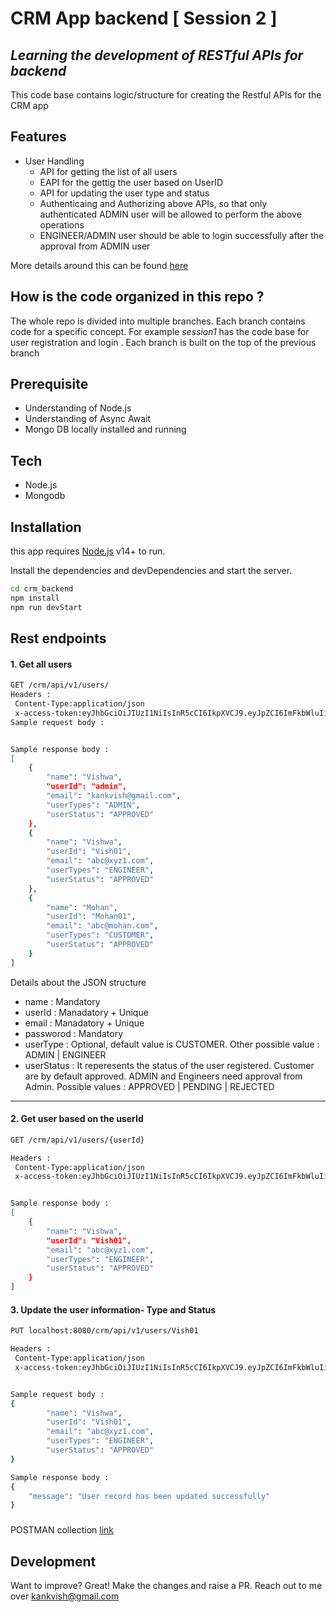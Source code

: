 # CRM App backend [ Session 2 ]
## _Learning the development of RESTful APIs for backend_ 

This code base contains logic/structure  for creating the Restful APIs for the CRM app
## Features
* User Handling
    * API for getting the list of all users
    * EAPI for the gettig the user based on UserID
    * API for updating the user type and status
    * Authenticaing and Authorizing above APIs, so that only authenticated ADMIN user will be allowed to perform the above operations
    * ENGINEER/ADMIN user should be able to login successfully after the approval from ADMIN user
  
    
More details around this can be found [here](https://docs.google.com/document/d/1x866VrSsjchFf7dhD7U2zYLbzj-tt34STWuDMMyL6Uc/edit?usp=sharing) 

## How is the code organized in this repo ?
The whole repo is divided into multiple branches. Each branch contains code for a specific concept. For example _session1_ has the code base for user registration and login . Each branch is built on the top of the previous branch

## Prerequisite
- Understanding of Node.js
- Understanding of Async Await
- Mongo DB locally installed and running

## Tech
- Node.js
- Mongodb


## Installation

this app requires [Node.js](https://nodejs.org/) v14+ to run.

Install the dependencies and devDependencies and start the server.

```sh
cd crm_backend
npm install
npm run devStart
```

## Rest endpoints
#### 1. Get all users 

```sh
GET /crm/api/v1/users/
Headers :
 Content-Type:application/json
 x-access-token:eyJhbGciOiJIUzI1NiIsInR5cCI6IkpXVCJ9.eyJpZCI6ImFkbWluIiwiaWF0IjoxNjQ1NTA4NDY0LCJleHAiOjE2NDU1OTQ4NjR9.PgKiGRN_J8aDGwrBLOGhWUKArcfegDd76dEgGtV6Qh0
Sample request body :


Sample response body :
[
    {
        "name": "Vishwa",
        "userId": "admin",
        "email": "kankvish@gmail.com",
        "userTypes": "ADMIN",
        "userStatus": "APPROVED"
    },
    {
        "name": "Vishwa",
        "userId": "Vish01",
        "email": "abc@xyz1.com",
        "userTypes": "ENGINEER",
        "userStatus": "APPROVED"
    },
    {
        "name": "Mohan",
        "userId": "Mohan01",
        "email": "abc@mohan.com",
        "userTypes": "CUSTOMER",
        "userStatus": "APPROVED"
    }
]
```
Details about the JSON structure
- name : Mandatory 
- userId : Manadatory + Unique
- email : Manadatory + Unique
- passworod : Mandatory
- userType : Optional, default value is CUSTOMER. Other possible value : ADMIN | ENGINEER
- userStatus : It reperesents the status of the user registered. Customer are by default approved. ADMIN and Engineers need approval from Admin. Possible values : APPROVED | PENDING | REJECTED

---
#### 2. Get user based on the userId

```sh
GET /crm/api/v1/users/{userId}

Headers :
 Content-Type:application/json
 x-access-token:eyJhbGciOiJIUzI1NiIsInR5cCI6IkpXVCJ9.eyJpZCI6ImFkbWluIiwiaWF0IjoxNjQ1NTA4NDY0LCJleHAiOjE2NDU1OTQ4NjR9.PgKiGRN_J8aDGwrBLOGhWUKArcfegDd76dEgGtV6Qh0


Sample response body :
[
    {
        "name": "Vishwa",
        "userId": "Vish01",
        "email": "abc@xyz1.com",
        "userTypes": "ENGINEER",
        "userStatus": "APPROVED"
    }
]
```
#### 3. Update the user information- Type and Status
```sh
PUT localhost:8080/crm/api/v1/users/Vish01

Headers :
 Content-Type:application/json
 x-access-token:eyJhbGciOiJIUzI1NiIsInR5cCI6IkpXVCJ9.eyJpZCI6ImFkbWluIiwiaWF0IjoxNjQ1NTA4NDY0LCJleHAiOjE2NDU1OTQ4NjR9.PgKiGRN_J8aDGwrBLOGhWUKArcfegDd76dEgGtV6Qh0


Sample request body :
{
        "name": "Vishwa",
        "userId": "Vish01",
        "email": "abc@xyz1.com",
        "userTypes": "ENGINEER",
        "userStatus": "APPROVED"
}

Sample response body :
{
    "message": "User record has been updated successfully"
}

```

###
POSTMAN collection [link](https://www.getpostman.com/collections/9168e824f523fb659502)

## Development

Want to improve? Great!
Make the changes and raise a PR. Reach out to me over kankvish@gmail.com

